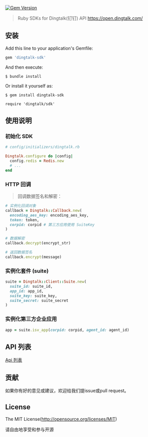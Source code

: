 [![Gem Version](https://badge.fury.io/rb/dingtalk-sdk.svg)](https://badge.fury.io/rb/dingtalk-sdk)

> Ruby SDKs for Dingtalk(钉钉) API https://open.dingtalk.com/

## 安装

Add this line to your application's Gemfile:

```ruby
gem 'dingtalk-sdk'
```

And then execute:

	$ bundle install

Or install it yourself as:

	$ gem install dingtalk-sdk

	require 'dingtalk/sdk'

## 使用说明

### 初始化 SDK

```ruby
# config/initializers/dingtalk.rb

Dingtalk.configure do |config|
  config.redis = Redis.new
  # ...
end
```

### HTTP 回调

> 回调数据签名和解密：

```ruby
# 实例化回调对象
callback = Dingtalk::Callback.new(
  encoding_aes_key: encoding_aes_key,
  token: token,
  corpid: corpid # 第三方应用使用 SuiteKey
)

# 数据解密
callback.decrypt(encrypt_str)

# 返回数据签名
callback.encrypt(message)
```

### 实例化套件 (suite)

```ruby
suite = Dingtalk::Client::Suite.new(
  suite_id: suite_id,
  app_id: app_id,
  suite_key: suite_key,
  suite_secret: suite_secret
)
```

### 实例化第三方企业应用

```ruby
app = suite.isv_app(corpid: corpid, agent_id: agent_id)
```

## API 列表


[Api 列表](https://github.com/mycolorway/dingtalk-ruby-sdk/wiki/API-List)


## 贡献

如果你有好的意见或建议，欢迎给我们提issue或pull request。

## License

The MIT License(http://opensource.org/licenses/MIT)

请自由地享受和参与开源
